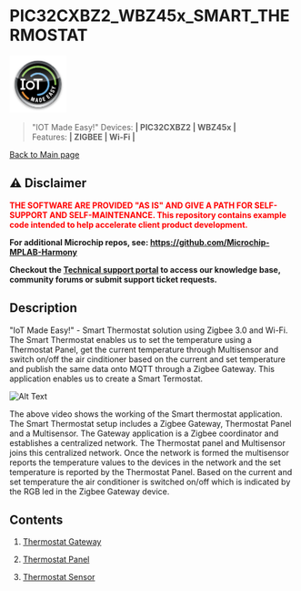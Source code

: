 # PIC32CXBZ2_WBZ45x_SMART_THERMOSTAT
<img src="Docs/IoT-Made-Easy-Logo.png" width=100>


> "IOT Made Easy!"
Devices: **| PIC32CXBZ2 | WBZ45x |**<br>
Features: **| ZIGBEE | Wi-Fi |**

[Back to Main page](../README.md)

## ⚠ Disclaimer

<p><span style="color:red"><b>
THE SOFTWARE ARE PROVIDED "AS IS" AND GIVE A PATH FOR SELF-SUPPORT AND SELF-MAINTENANCE. This repository contains example code intended to help accelerate client product development. </br>

For additional Microchip repos, see: <a href="https://github.com/Microchip-MPLAB-Harmony" target="_blank">https://github.com/Microchip-MPLAB-Harmony</a>

Checkout the <a href="https://microchipsupport.force.com/s/" target="_blank">Technical support portal</a> to access our knowledge base, community forums or submit support ticket requests.
</span></p></b>

## Description

"IoT Made Easy!" - Smart Thermostat solution using Zigbee 3.0 and Wi-Fi. The Smart Thermostat enables us to set the temperature using a Thermostat Panel, get the current temperature through Multisensor and switch on/off the air cinditioner based on the current and set temperature and publish the same data onto MQTT through a Zigbee Gateway. This application enables us to create a Smart Termostat.

![Alt Text](Docs/Smart_Thermostat_Working.gif)

The above video shows the working of the Smart thermostat application. The Smart Thermostat setup includes a Zigbee Gateway, Thermostat Panel and a Multisensor. The Gateway application is a Zigbee coordinator and establishes a centralized network. The Thermostat panel and Multisensor joins this centralized network. Once the network is formed the multisensor reports the temperature values to the devices in the network and the set temperature is reported by the Thermostat Panel. Based on the current and set temperature the air conditioner is switched on/off which is indicated by the RGB led in the Zigbee Gateway device.

## Contents

1. [Thermostat Gateway](https://github.com/MicrochipTech/PIC32CXBZ2_WBZ45x_WINC1500_Zigbee_Wi-Fi_Smart_Thermostat/tree/main/Thermostat_Zigbee_Gateway)

2. [Thermostat Panel](https://github.com/MicrochipTech/PIC32CXBZ2_WBZ45x_WINC1500_Zigbee_Wi-Fi_Smart_Thermostat/tree/main/Thermostat_Zigbee_Panel)

3. [Thermostat Sensor](https://github.com/MicrochipTech/PIC32CXBZ2_WBZ45x_ZIGBEE_MULTISENSOR_TEMPHUM13_CLICK)

